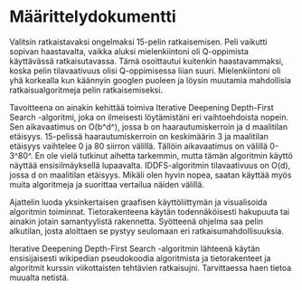# Määrittelydokumentti

Valitsin ratkaistavaksi ongelmaksi 15-pelin ratkaisemisen. Peli vaikutti sopivan haastavalta, vaikka aluksi mielenkiintoni oli Q-oppimista käyttävässä ratkaisutavassa. Tämä osoittautui kuitenkin haastavammaksi, koska pelin tilavaativuus olisi Q-oppimisessa liian suuri. Mielenkiintoni oli yhä korkealla kun käännyin googlen puoleen ja löysin muutamia mahdollisia ratkaisualgoritmeja pelin ratkaisemiseksi.

Tavoitteena on ainakin kehittää toimiva Iterative Deepening Depth-First Search -algoritmi, joka on ilmeisesti löytämistäni eri vaihtoehdoista nopein. Sen aikavaatimus on O(b^d^), jossa b on haarautumiskerroin ja d maalitilan etäisyys. 15-pelissä haarautumiskerroin on keskimäärin 3 ja maalitilan etäisyys vaihtelee 0 ja 80 siirron välillä. Tällöin aikavaatimus on välillä 0-3^80^. En ole vielä tutkinut aihetta tarkemmin, mutta tämän algoritmin käyttö näyttää ensisilmäyksellä lupaavalta. IDDFS-algoritmin tilavaativuus on O(d), jossa d on maalitilan etäisyys. Mikäli olen hyvin nopea, saatan käyttää myös muita algoritmeja ja suorittaa vertailua näiden välillä.

Ajattelin luoda yksinkertaisen graafisen käyttöliittymän ja visualisoida algoritmin toiminnat. Tietorakenteena käytän todennäköisesti hakupuuta tai ainakin jotain samantyylistä rakennetta. Syötteenä ohjelma saa pelin alkutilan, josta aloittaen se pystyy seulomaan eri ratkaisumahdollisuuksia.

Iterative Deepening Depth-First Search -algoritmin lähteenä käytän ensisijaisesti wikipedian pseudokoodia algoritmista ja tietorakenteet ja algoritmit kurssin viikottaisten tehtävien ratkaisujni. Tarvittaessa haen tietoa muualta netistä.
